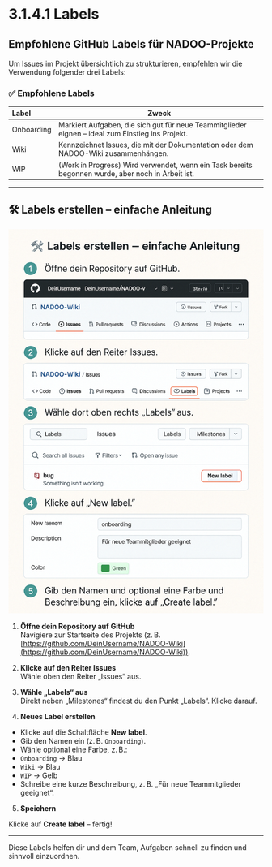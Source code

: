 # 3.1.4.1 Labels

## Empfohlene GitHub Labels für NADOO-Projekte

Um Issues im Projekt übersichtlich zu strukturieren, empfehlen wir die Verwendung folgender drei Labels:

### ✅ Empfohlene Labels

| Label | Zweck |
| :--- | ---|
| Onboarding | Markiert Aufgaben, die sich gut für neue Teammitglieder eignen – ideal zum Einstieg ins Projekt. |
| Wiki | Kennzeichnet Issues, die mit der Dokumentation oder dem NADOO-Wiki zusammenhängen. |
| WIP | (Work in Progress) Wird verwendet, wenn ein Task bereits begonnen wurde, aber noch in Arbeit ist. |

---

## 🛠️ Labels erstellen – einfache Anleitung

![GitHub Labels](../../../../../images/github_label.png)

1. **Öffne dein Repository auf GitHub**  
Navigiere zur Startseite des Projekts (z. B. [https://github.com/DeinUsername/NADOO-Wiki](https://github.com/DeinUsername/NADOO-Wiki)).

2. **Klicke auf den Reiter Issues**  
Wähle oben den Reiter „Issues“ aus.

3. **Wähle „Labels“ aus**  
Direkt neben „Milestones“ findest du den Punkt „Labels“. Klicke darauf.

4. **Neues Label erstellen**  

- Klicke auf die Schaltfläche **New label**.  
- Gib den Namen ein (z. B. `Onboarding`).  
- Wähle optional eine Farbe, z. B.:  
- `Onboarding` → Blau  
- `Wiki` → Blau  
- `WIP` → Gelb  
- Schreibe eine kurze Beschreibung, z. B. „Für neue Teammitglieder geeignet“.

5. **Speichern**  

Klicke auf **Create label** – fertig!

---

Diese Labels helfen dir und dem Team, Aufgaben schnell zu finden und sinnvoll einzuordnen.
